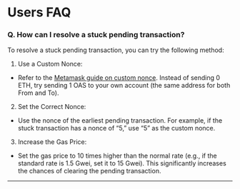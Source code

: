 # Users FAQ

### Q. How can I resolve a stuck pending transaction?
To resolve a stuck pending transaction, you can try the following method:

1. Use a Custom Nonce:
-	Refer to the [Metamask guide on custom nonce](https://support.metamask.io/transactions-and-gas/transactions/how-to-speed-up-or-cancel-a-pending-transaction/#method-2-custom-nonce). Instead of sending 0 ETH, try sending 1 OAS to your own account (the same address for both From and To).
2. Set the Correct Nonce:
- Use the nonce of the earliest pending transaction. For example, if the stuck transaction has a nonce of “5,” use “5” as the custom nonce.
3. Increase the Gas Price:
-	Set the gas price to 10 times higher than the normal rate (e.g., if the standard rate is 1.5 Gwei, set it to 15 Gwei). This significantly increases the chances of clearing the pending transaction.

---
